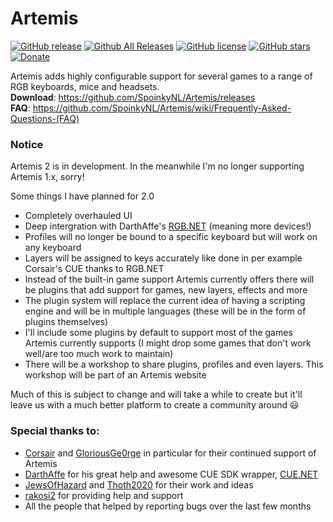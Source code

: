 # Artemis
[![GitHub release](https://img.shields.io/github/release/spoinkynl/Artemis.svg)]()
[![Github All Releases](https://img.shields.io/github/downloads/spoinkynl/artemis/setup.exe.svg)]()
[![GitHub license](https://img.shields.io/badge/license-GPL3-blue.svg)](https://raw.githubusercontent.com/SpoinkyNL/Artemis/master/LICENSE)
[![GitHub stars](https://img.shields.io/github/stars/SpoinkyNL/Artemis.svg)](https://github.com/SpoinkyNL/Artemis/stargazers)
[![Donate](https://img.shields.io/badge/Donate-PayPal-green.svg)](https://www.paypal.com/cgi-bin/webscr?cmd=_s-xclick&hosted_button_id=VQBAEJYUFLU4J) 

Artemis adds highly configurable support for several games to a range of RGB keyboards, mice and headsets.  
**Download**: https://github.com/SpoinkyNL/Artemis/releases  
**FAQ**: https://github.com/SpoinkyNL/Artemis/wiki/Frequently-Asked-Questions-(FAQ)

### Notice
Artemis 2 is in development. In the meanwhile I'm no longer supporting Artemis 1.x, sorry!

Some things I have planned for 2.0
- Completely overhauled UI
- Deep intergration with DarthAffe's [RGB.NET](https://github.com/DarthAffe/RGB.NET) (meaning more devices!)
- Profiles will no longer be bound to a specific keyboard but will work on any keyboard
- Layers will be assigned to keys accurately like done in per example Corsair's CUE thanks to RGB.NET
- Instead of the built-in game support Artemis currently offers there will be plugins that add support for games, new layers, effects and more
- The plugin system will replace the current idea of having a scripting engine and will be in multiple languages (these will be in the form of plugins themselves)
- I'll include some plugins by default to support most of the games Artemis currently supports (I might drop some games that don't work well/are too much work to maintain)
- There will be a workshop to share plugins, profiles and even layers. This workshop will be part of an Artemis website

Much of this is subject to change and will take a while to create but it'll leave us with a much better platform to create a community around :smiley:


### Special thanks to:
 - [Corsair](http://corsair.com) and [GloriousGe0rge](https://twitter.com/GloriousGe0rge) in particular for their continued support of Artemis
 - [DarthAffe](https://github.com/DarthAffe) for his great help and awesome CUE SDK wrapper, [CUE.NET](https://github.com/DarthAffe/CUE.NET)
 - [JewsOfHazard](https://github.com/JewsOfHazard) and [Thoth2020](https://github.com/Thoth2020) for their work and ideas
 - [rakosi2](https://github.com/rakosi2) for providing help and support
 - All the people that helped by reporting bugs over the last few months
